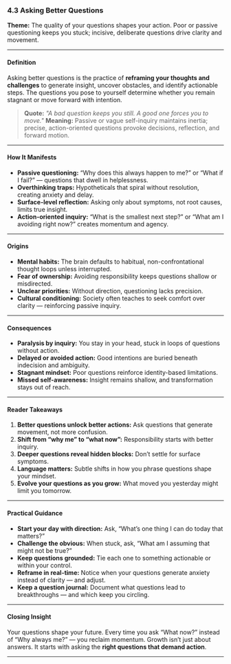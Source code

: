 ### **4.3 Asking Better Questions**

**Theme:** The quality of your questions shapes your action. Poor or passive questioning keeps you stuck; incisive, deliberate questions drive clarity and movement.

---

#### **Definition**

Asking better questions is the practice of **reframing your thoughts and challenges** to generate insight, uncover obstacles, and identify actionable steps. The questions you pose to yourself determine whether you remain stagnant or move forward with intention.

> **Quote:**
> *"A bad question keeps you still. A good one forces you to move."*
> **Meaning:** Passive or vague self-inquiry maintains inertia; precise, action-oriented questions provoke decisions, reflection, and forward motion.

---

#### **How It Manifests**

* **Passive questioning:** “Why does this always happen to me?” or “What if I fail?” — questions that dwell in helplessness.
* **Overthinking traps:** Hypotheticals that spiral without resolution, creating anxiety and delay.
* **Surface-level reflection:** Asking only about symptoms, not root causes, limits true insight.
* **Action-oriented inquiry:** “What is the smallest next step?” or “What am I avoiding right now?” creates momentum and agency.

---

#### **Origins**

* **Mental habits:** The brain defaults to habitual, non-confrontational thought loops unless interrupted.
* **Fear of ownership:** Avoiding responsibility keeps questions shallow or misdirected.
* **Unclear priorities:** Without direction, questioning lacks precision.
* **Cultural conditioning:** Society often teaches to seek comfort over clarity — reinforcing passive inquiry.

---

#### **Consequences**

* **Paralysis by inquiry:** You stay in your head, stuck in loops of questions without action.
* **Delayed or avoided action:** Good intentions are buried beneath indecision and ambiguity.
* **Stagnant mindset:** Poor questions reinforce identity-based limitations.
* **Missed self-awareness:** Insight remains shallow, and transformation stays out of reach.

---

#### **Reader Takeaways**

1. **Better questions unlock better actions:** Ask questions that generate movement, not more confusion.
2. **Shift from “why me” to “what now”:** Responsibility starts with better inquiry.
3. **Deeper questions reveal hidden blocks:** Don’t settle for surface symptoms.
4. **Language matters:** Subtle shifts in how you phrase questions shape your mindset.
5. **Evolve your questions as you grow:** What moved you yesterday might limit you tomorrow.

---

#### **Practical Guidance**

* **Start your day with direction:** Ask, “What’s one thing I can do today that matters?”
* **Challenge the obvious:** When stuck, ask, “What am I assuming that might not be true?”
* **Keep questions grounded:** Tie each one to something actionable or within your control.
* **Reframe in real-time:** Notice when your questions generate anxiety instead of clarity — and adjust.
* **Keep a question journal:** Document what questions lead to breakthroughs — and which keep you circling.

---

#### **Closing Insight**

Your questions shape your future. Every time you ask “What now?” instead of “Why always me?” — you reclaim momentum. Growth isn’t just about answers. It starts with asking the **right questions that demand action**.

---
